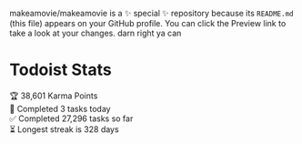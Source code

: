 makeamovie/makeamovie is a ✨ special ✨ repository because its `README.md` (this file) appears on your GitHub profile.
You can click the Preview link to take a look at your changes. darn right ya can

# Todoist Stats

<!-- TODO-IST:START -->
🏆  38,601 Karma Points           
🌸  Completed 3 tasks today           
✅  Completed 27,296 tasks so far           
⏳  Longest streak is 328 days
<!-- TODO-IST:END -->
